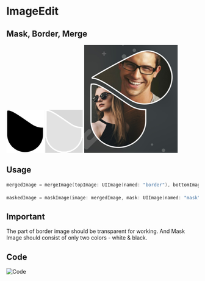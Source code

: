 # ImageEdit

Mask, Border, Merge
--------------

![Preview](https://github.com/Eratos1122/ImageEdit/blob/master/mask.png)
![Preview](https://github.com/Eratos1122/ImageEdit/blob/master/border.png)
![Preview](https://github.com/Eratos1122/ImageEdit/blob/master/maskandmergewithborder.png)

Usage
--------------
```swift
mergedImage = mergeImage(topImage: UIImage(named: "border"), bottomImage: photo)

maskedImage = maskImage(image: mergedImage, mask: UIImage(named: "mask"))
```

Important
--------------

The <Gray> part of border image should be transparent for working.
And Mask Image should consist of only two colors - white & black.

Code
--------------

![Code](https://github.com/Eratos1122/ImageEdit/blob/master/ImageEdit.swift)
